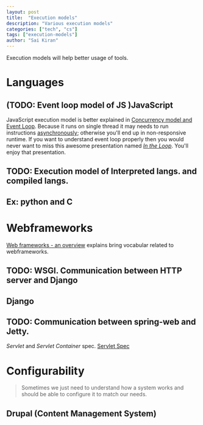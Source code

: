 ```yaml
---
layout: post
title:  "Execution models"
description: "Various execution models"
categories: ["tech", "cs"]
tags: ["execution-models"]
author: "Sai Kiran"
---
```


Execution models will help better usage of tools.

# Languages
## (TODO: Event loop model of JS )JavaScript
JavaScript execution model is better explained in [Concurrency model and Event Loop][Concurrency model and Event Loop].
Because it runs on single thread it may needs to run instructions [asynchronously][asynchronous]; otherwise you'll end up in 
non-responsive runtime. 
If you want to understand event loop properly 
then you would never want to miss this awesome presentation named *[In the Loop][In the Loop]*. 
You'll enjoy that presentation.

## TODO: Execution model of Interpreted langs. and compiled langs.
## Ex: python and C

# Webframeworks
[Web frameworks - an overview](https://www.ionos.com/digitalguide/websites/web-development/web-frameworks-an-overview/) explains bring vocabular related to webframeworks.

## TODO: WSGI. Communication between HTTP server and Django
## Django

## TODO: Communication between spring-web and Jetty.
*Servlet* and *Servlet Container* spec.
[Servlet Spec][Servlet Spec]


# Configurability
> Sometimes we just need to understand how a system works and should be able to configure it to match our needs.

## Drupal (Content Management System)







[Concurrency model and Event Loop]: https://developer.mozilla.org/en-US/docs/Web/JavaScript/EventLoop
[In the Loop]: https://www.youtube.com/watch?v=cCOL7MC4Pl0
[How JavaScript works: Event loop and the rise of Async programming + 5 ways to better coding with async/await]: https://blog.sessionstack.com/how-javascript-works-event-loop-and-the-rise-of-async-programming-5-ways-to-better-coding-with-2f077c4438b5
[PHP execution model vs Python web]: https://blog.xoxzo.com/2012/05/02/php-execution-model-vs-python-web/

[asynchronous]: https://www.webopedia.com/TERM/A/asynchronous.html

[Servlet Spec]: https://jcp.org/aboutJava/communityprocess/final/jsr340/index.html
